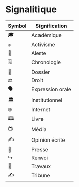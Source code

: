 # Signalitique

| Symbol | Signification | 
|--------|---------------|
| 🎓 | Académique |
| ✊ | Activisme |
| 📢 | Alerte |
| 🗓️ | Chronologie     |
| 📁  | Dossier|
| ⚖  | Droit         | 
| 🗣️ | Expression orale |
| 🏛️ | Institutionnel |
| 🌐 | Internet |
| 🕮 | Livre |
| 📺 | Média |
| ✍ | Opinion écrite |
| 📰 | Presse |
| ↳ | Renvoi |
| 🚧 | Travaux  |
| ✍ | Tribune |

